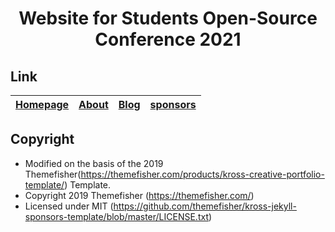 <div align="center">
	<h1>Website for Students Open-Source Conference 2021</h1>
</div>

## Link

| [Homepage](https://2021.sosconf.org)  | [About](https://2021.sosconf.org/about)  | [Blog](https://2021.sosconf.org/blog)  | [sponsors](https://2021.sosconf.org/sponsors)  |
|---|---|---|---|

## Copyright

- Modified on the basis of the 2019 Themefisher(https://themefisher.com/products/kross-creative-portfolio-template/) Template.
- Copyright 2019 Themefisher (https://themefisher.com/)
- Licensed under MIT (https://github.com/themefisher/kross-jekyll-sponsors-template/blob/master/LICENSE.txt)
